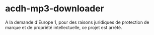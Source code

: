 # acdh-mp3-downloader
A la demande d'Europe 1, pour des raisons juridiques de protection de marque et de propriété intellectuelle, ce projet est arrété. 

